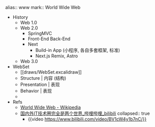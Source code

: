 alias:: www
mark:: World Wide Web

  - History
    - Web 1.0
    - Web 2.0
      - SpringMVC
      - Front-End Back-End
      - Next
        - Build-in App (小程序, 各自多套框架, 标准)
        - Next.js Remix, Astro
    - Web 3.0
  - WebSet
    - [[draws/WebSet.excalidraw]]
    - Structure | 内容 (结构)
    - Presentation | 表现
    - Behavior | 表现
    -
- Refs
  - [World Wide Web - Wikipedia](https://en.wikipedia.org/wiki/World_Wide_Web)
  - [国内外IT技术圈完全是两个世界_哔哩哔哩_bilibili](https://www.bilibili.com/video/BV1cW4y1b7nC/)
    collapsed:: true
    - {{video https://www.bilibili.com/video/BV1cW4y1b7nC/}}